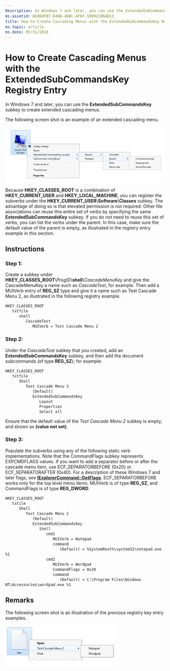```yaml
---
Description: In Windows 7 and later, you can use the ExtendedSubCommandsKey subkey to create extended cascading menus.
ms.assetid: 6E8B4FB7-D4DB-4DBC-AF6F-59D02CB6AB13
title: How to Create Cascading Menus with the ExtendedSubCommandsKey Registry Entry
ms.topic: article
ms.date: 05/31/2018
---
```


# How to Create Cascading Menus with the ExtendedSubCommandsKey Registry Entry

In Windows 7 and later, you can use the **ExtendedSubCommandsKey** subkey to create extended cascading menus.

The following screen shot is an example of an extended cascading menu.

![screen shot showing extended cascading menu for devices](images/file-assoc/extendedsubcommandskey.png)

Because **HKEY\_CLASSES\_ROOT** is a combination of **HKEY\_CURRENT\_USER** and **HKEY\_LOCAL\_MACHINE**, you can register the subverbs under the **HKEY\_CURRENT\_USER**\\**Software**\\**Classes** subkey. The advantage of doing so is that elevated permission is not required. Other file associations can reuse this entire set of verbs by specifying the same **ExtendedSubCommandsKey** subkey. If you do not need to reuse this set of verbs, you can list the verbs under the parent. In this case, make sure the default value of the parent is empty, as illustrated in the registry entry example in this section.

## Instructions

### Step 1:

Create a subkey under **HKEY\_CLASSES\_ROOT**\\*ProgID*\\**shell**\\*CascadeMenuKey* and give the CascadeMenuKey a name such as *CascadeTest*, for example. Then add a MUIVerb entry of **REG\_SZ** type and give it a name such as Test Cascade Menu 2, as illustrated in the following registry example.

```
HKEY_CLASSES_ROOT
   txtfile
      shell
         CascadeTest
            MUIVerb = Test Cascade Menu 2
```

### Step 2:

Under the *CascadeTest* subkey that you created, add an **ExtendedSubCommandsKey** subkey, and then add the document subcommands (of type **REG\_SZ**); for example:

```
HKEY_CLASSES_ROOT
   txtfile
      Shell
         Test Cascade Menu 2
            (Default)
            ExtendedSubCommandsKey
               Layout
               Properties
               Select all
```

Ensure that the default value of the *Test Cascade Menu 2* subkey is empty, and shown as **(value not set)**.

### Step 3:

Populate the subverbs using any of the following static verb implementations. Note that the CommandFlags subkey represents EXPCMDFLAGS values. If you want to add a separator before or after the cascade menu item, use ECF\_SEPARATORBEFORE (0x20) or ECF\_SEPARATORAFTER (0x40). For a description of these Windows 7 and later flags, see [**IExplorerCommand::GetFlags**](/windows/desktop/api/shobjidl_core/nf-shobjidl_core-iexplorercommand-getflags). ECF\_SEPARATORBEFORE works only for the top level menu items. MUIVerb is of type **REG\_SZ**, and CommandFlags is of type **REG\_DWORD**.

```
HKEY_CLASSES_ROOT
   txtile
      Shell
         Test Cascade Menu 2
            (Default)
            ExtendedSubCommandsKey
               Shell
                  cmd1
                     MUIVerb = Notepad
                     command
                        (Default) = %SystemRoot%\system32\notepad.exe %1
                  cmd2
                     MUIVerb = Wordpad
                     CommandFlags = 0x20
                     command
                        (Default) = C:\Program Files\Windows NT\Accessories\wordpad.exe %1
```

## Remarks

The following screen shot is an illustration of the previous registry key entry examples.

![screen shot showing an example of a cascading menu showing choices of notepad and wordpad](images/file-assoc/testcascademenu2.png)

 

 



